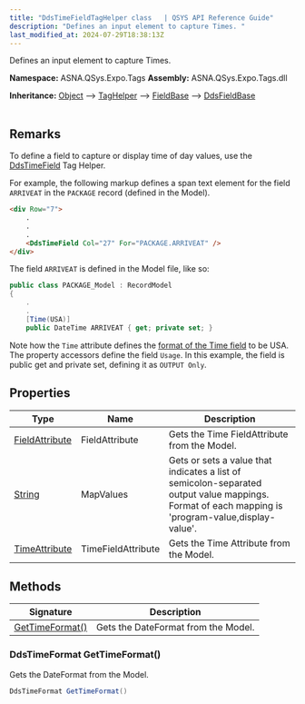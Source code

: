 ```yaml
---
title: "DdsTimeFieldTagHelper class   | QSYS API Reference Guide"
description: "Defines an input element to capture Times. "
last_modified_at: 2024-07-29T18:38:13Z
---
```


Defines an input element to capture Times.

**Namespace:** ASNA.QSys.Expo.Tags
**Assembly:** ASNA.QSys.Expo.Tags.dll

**Inheritance:** [Object](https://docs.microsoft.com/en-us/dotnet/api/system.object) --> [TagHelper](https://learn.microsoft.com/en-us/dotnet/api/microsoft.aspnetcore.razor.taghelpers.taghelper?view=aspnetcore-8.0) --> [FieldBase](/reference/expo/qsys-expo-tags/field-base.html) --> [DdsFieldBase](/reference/expo/qsys-expo-tags/dds-field-base.html)
<br>
<br>

## Remarks

To define a field to capture or display time of day values, use the [DdsTimeField](/reference/expo/qsys-expo-tags/dds-time-field-tag-helper.html) Tag Helper.

For example, the following markup defines a span text element for the field `ARRIVEAT` in the `PACKAGE` record (defined in the Model).

```html
<div Row="7">
    .
    .
    .
    <DdsTimeField Col="27" For="PACKAGE.ARRIVEAT" />
</div>
```

The field `ARRIVEAT` is defined in the Model file, like so:

```cs
public class PACKAGE_Model : RecordModel
{
    .
    .
    [Time(USA)]
    public DateTime ARRIVEAT { get; private set; }


```

Note how the `Time` attribute defines the [format of the Time field](/reference/expo/qsys-expo-model/dds-time-format.html) to be USA. The property accessors define the field `Usage`. In this example, the field is public get and private set, defining it as `OUTPUT Only`.

## Properties

| Type | Name | Description
| --- | --- | --- 
| [FieldAttribute](/reference/expo/qsys-expo-model/field-attribute.html) | FieldAttribute | Gets the Time FieldAttribute from the Model. |
| [String](https://learn.microsoft.com/en-us/dotnet/api/system.string?view=net-8.0) | MapValues | Gets or sets a value that indicates a list of semicolon-separated output value mappings. Format of each mapping is 'program-value,display-value'. |
| [TimeAttribute](/reference/expo/qsys-expo-model/time-attribute.html) | TimeFieldAttribute | Gets the Time Attribute from the Model. |

## Methods

| Signature | Description |
| --- | --- |
| [GetTimeFormat()](#ddstimeformat-gettimeformat) | Gets the DateFormat from the Model.

### DdsTimeFormat GetTimeFormat()

Gets the DateFormat from the Model.

```cs
DdsTimeFormat GetTimeFormat()
```

